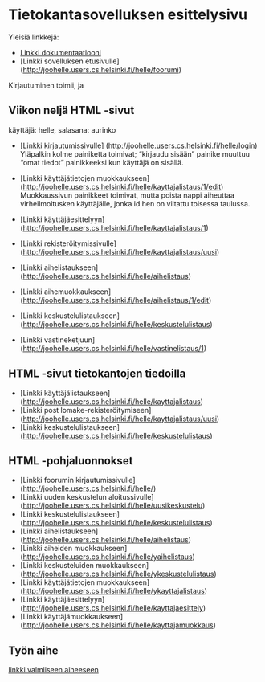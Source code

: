 # Tietokantasovelluksen esittelysivu

Yleisiä linkkejä:

* [Linkki dokumentaatiooni](https://github.com/hellej/Tsoha-Bootstrap/blob/master/doc/dokumentaatio.pdf)
* [Linkki sovelluksen etusivulle] (http://joohelle.users.cs.helsinki.fi/helle/foorumi)

Kirjautuminen toimii, ja 

## Viikon neljä HTML -sivut
käyttäjä: helle, salasana: aurinko

* [Linkki kirjautumissivulle] (http://joohelle.users.cs.helsinki.fi/helle/login)
 Yläpalkin kolme painiketta toimivat; “kirjaudu sisään” painike muuttuu “omat tiedot” painikkeeksi kun käyttäjä on sisällä.

* [Linkki käyttäjätietojen  muokkaukseen] (http://joohelle.users.cs.helsinki.fi/helle/kayttajalistaus/1/edit)
Muokkaussivun painikkeet toimivat, mutta poista nappi aiheuttaa virheilmoitusken käyttäjälle, jonka id:hen on viitattu toisessa taulussa.

* [Linkki käyttäjäesittelyyn] (http://joohelle.users.cs.helsinki.fi/helle/kayttajalistaus/1)
* [Linkki rekisteröitymissivulle] (http://joohelle.users.cs.helsinki.fi/helle/kayttajalistaus/uusi)
* [Linkki aihelistaukseen] (http://joohelle.users.cs.helsinki.fi/helle/aihelistaus)
* [Linkki aihemuokkaukseen] (http://joohelle.users.cs.helsinki.fi/helle/aihelistaus/1/edit)
* [Linkki keskustelulistaukseen] (http://joohelle.users.cs.helsinki.fi/helle/keskustelulistaus)
* [Linkki vastineketjuun] (http://joohelle.users.cs.helsinki.fi/helle/vastinelistaus/1)


## HTML -sivut tietokantojen tiedoilla

* [Linkki käyttäjälistaukseen] (http://joohelle.users.cs.helsinki.fi/helle/kayttajalistaus)
* [Linkki post lomake-rekisteröitymiseen] (http://joohelle.users.cs.helsinki.fi/helle/kayttajalistaus/uusi)
* [Linkki keskustelulistaukseen] (http://joohelle.users.cs.helsinki.fi/helle/keskustelulistaus)



## HTML -pohjaluonnokset

* [Linkki foorumin kirjautumissivulle] (http://joohelle.users.cs.helsinki.fi/helle/)
* [Linkki uuden keskustelun aloitussivulle] (http://joohelle.users.cs.helsinki.fi/helle/uusikeskustelu)
* [Linkki keskustelulistaukseen] (http://joohelle.users.cs.helsinki.fi/helle/keskustelulistaus)
* [Linkki aihelistaukseen] (http://joohelle.users.cs.helsinki.fi/helle/aihelistaus)
* [Linkki aiheiden muokkaukseen] (http://joohelle.users.cs.helsinki.fi/helle/yaihelistaus)
* [Linkki keskusteluiden muokkaukseen] (http://joohelle.users.cs.helsinki.fi/helle/ykeskustelulistaus)
* [Linkki käyttäjätietojen muokkaukseen] (http://joohelle.users.cs.helsinki.fi/helle/ykayttajalistaus)
* [Linkki käyttäjäesittelyyn] (http://joohelle.users.cs.helsinki.fi/helle/kayttajaesittely)
* [Linkki käyttäjämuokkaukseen] (http://joohelle.users.cs.helsinki.fi/helle/kayttajamuokkaus)

## Työn aihe

[linkki valmiiseen aiheeseen](http://advancedkittenry.github.io/suunnittelu_ja_tyoymparisto/aiheet/Keskustelufoorumi.html) 
